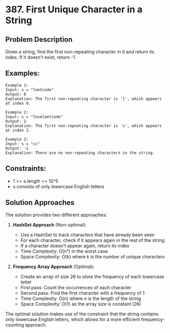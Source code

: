 # 387. First Unique Character in a String

## Problem Description
Given a string, find the first non-repeating character in it and return its index. If it doesn't exist, return -1.

## Examples:
```
Example 1:
Input: s = "leetcode"
Output: 0
Explanation: The first non-repeating character is 'l', which appears at index 0.

Example 2:
Input: s = "loveleetcode"
Output: 2
Explanation: The first non-repeating character is 'v', which appears at index 2.

Example 3:
Input: s = "cc"
Output: -1
Explanation: There are no non-repeating characters in the string.
```

## Constraints:
- 1 <= s.length <= 10^5
- s consists of only lowercase English letters

## Solution Approaches
The solution provides two different approaches:

1. **HashSet Approach** (Non-optimal):
   - Use a HashSet to track characters that have already been seen
   - For each character, check if it appears again in the rest of the string
   - If a character doesn't appear again, return its index
   - Time Complexity: O(n²) in the worst case
   - Space Complexity: O(k) where k is the number of unique characters

2. **Frequency Array Approach** (Optimal):
   - Create an array of size 26 to store the frequency of each lowercase letter
   - First pass: Count the occurrences of each character
   - Second pass: Find the first character with a frequency of 1
   - Time Complexity: O(n) where n is the length of the string
   - Space Complexity: O(1) as the array size is constant (26)

The optimal solution makes use of the constraint that the string contains only lowercase English letters, which allows for a more efficient frequency-counting approach.